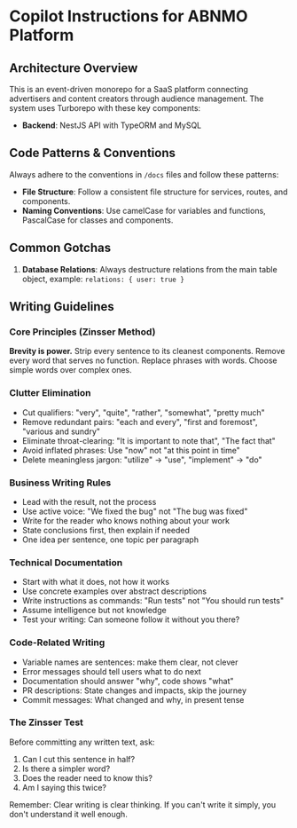 # Copilot Instructions for ABNMO Platform

## Architecture Overview

This is an event-driven monorepo for a SaaS platform connecting advertisers and content creators through audience management. The system uses Turborepo with these key components:

- **Backend**: NestJS API with TypeORM and MySQL

## Code Patterns & Conventions

Always adhere to the conventions in `/docs` files and follow these patterns:

- **File Structure**: Follow a consistent file structure for services, routes, and components.
- **Naming Conventions**: Use camelCase for variables and functions, PascalCase for classes and components.

## Common Gotchas

1. **Database Relations**: Always destructure relations from the main table object, example: `relations: { user: true }`

## Writing Guidelines

### Core Principles (Zinsser Method)

**Brevity is power.** Strip every sentence to its cleanest components. Remove every word that serves no function. Replace phrases with words. Choose simple words over complex ones.

### Clutter Elimination

- Cut qualifiers: "very", "quite", "rather", "somewhat", "pretty much"
- Remove redundant pairs: "each and every", "first and foremost", "various and sundry"
- Eliminate throat-clearing: "It is important to note that", "The fact that"
- Avoid inflated phrases: Use "now" not "at this point in time"
- Delete meaningless jargon: "utilize" → "use", "implement" → "do"

### Business Writing Rules

- Lead with the result, not the process
- Use active voice: "We fixed the bug" not "The bug was fixed"
- Write for the reader who knows nothing about your work
- State conclusions first, then explain if needed
- One idea per sentence, one topic per paragraph

### Technical Documentation

- Start with what it does, not how it works
- Use concrete examples over abstract descriptions
- Write instructions as commands: "Run tests" not "You should run tests"
- Assume intelligence but not knowledge
- Test your writing: Can someone follow it without you there?

### Code-Related Writing

- Variable names are sentences: make them clear, not clever
- Error messages should tell users what to do next
- Documentation should answer "why", code shows "what"
- PR descriptions: State changes and impacts, skip the journey
- Commit messages: What changed and why, in present tense

### The Zinsser Test

Before committing any written text, ask:

1. Can I cut this sentence in half?
2. Is there a simpler word?
3. Does the reader need to know this?
4. Am I saying this twice?

Remember: Clear writing is clear thinking. If you can't write it simply, you don't understand it well enough.
